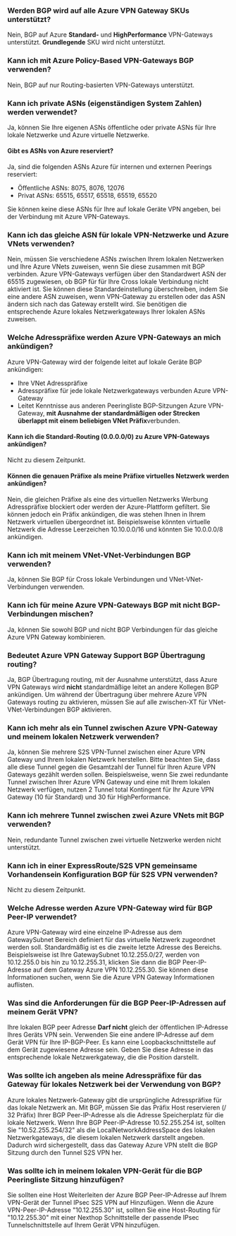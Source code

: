 ### <a name="is-bgp-supported-on-all-azure-vpn-gateway-skus"></a>Werden BGP wird auf alle Azure VPN Gateway SKUs unterstützt?

Nein, BGP auf Azure **Standard-** und **HighPerformance** VPN-Gateways unterstützt. **Grundlegende** SKU wird nicht unterstützt.

### <a name="can-i-use-bgp-with-azure-policy-based-vpn-gateways"></a>Kann ich mit Azure Policy-Based VPN-Gateways BGP verwenden?

Nein, BGP auf nur Routing-basierten VPN-Gateways unterstützt.

### <a name="can-i-use-private-asns-autonomous-system-numbers"></a>Kann ich private ASNs (eigenständigen System Zahlen) werden verwendet?

Ja, können Sie Ihre eigenen ASNs öffentliche oder private ASNs für Ihre lokale Netzwerke und Azure virtuelle Netzwerke.

#### <a name="are-there-asns-reserved-by-azure"></a>Gibt es ASNs von Azure reserviert?

Ja, sind die folgenden ASNs Azure für internen und externen Peerings reserviert:

- Öffentliche ASNs: 8075, 8076, 12076
- Privat ASNs: 65515, 65517, 65518, 65519, 65520

Sie können keine diese ASNs für Ihre auf lokale Geräte VPN angeben, bei der Verbindung mit Azure VPN-Gateways.

### <a name="can-i-use-the-same-asn-for-both-on-premises-vpn-networks-and-azure-vnets"></a>Kann ich das gleiche ASN für lokale VPN-Netzwerke und Azure VNets verwenden?

Nein, müssen Sie verschiedene ASNs zwischen Ihrem lokalen Netzwerken und Ihre Azure VNets zuweisen, wenn Sie diese zusammen mit BGP verbinden. Azure VPN-Gateways verfügen über den Standardwert ASN der 65515 zugewiesen, ob BGP für für Ihre Cross lokale Verbindung nicht aktiviert ist. Sie können diese Standardeinstellung überschreiben, indem Sie eine andere ASN zuweisen, wenn VPN-Gateway zu erstellen oder das ASN ändern sich nach das Gateway erstellt wird. Sie benötigen die entsprechende Azure lokales Netzwerkgateways Ihrer lokalen ASNs zuweisen.

### <a name="what-address-prefixes-will-azure-vpn-gateways-advertise-to-me"></a>Welche Adresspräfixe werden Azure VPN-Gateways an mich ankündigen?

Azure VPN-Gateway wird der folgende leitet auf lokale Geräte BGP ankündigen:

- Ihre VNet Adresspräfixe
- Adresspräfixe für jede lokale Netzwerkgateways verbunden Azure VPN-Gateway
- Leitet Kenntnisse aus anderen Peeringliste BGP-Sitzungen Azure VPN-Gateway, **mit Ausnahme der standardmäßigen oder Strecken überlappt mit einem beliebigen VNet Präfix**verbunden.

#### <a name="can-i-advertise-default-route-00000-to-azure-vpn-gateways"></a>Kann ich die Standard-Routing (0.0.0.0/0) zu Azure VPN-Gateways ankündigen?

Nicht zu diesem Zeitpunkt.

#### <a name="can-i-advertise-the-exact-prefixes-as-my-virtual-network-prefixes"></a>Können die genauen Präfixe als meine Präfixe virtuelles Netzwerk werden ankündigen?

Nein, die gleichen Präfixe als eine des virtuellen Netzwerks Werbung Adresspräfixe blockiert oder werden der Azure-Plattform gefiltert. Sie können jedoch ein Präfix ankündigen, die was stehen Ihnen in Ihrem Netzwerk virtuellen übergeordnet ist. Beispielsweise könnten virtuelle Netzwerk die Adresse Leerzeichen 10.10.0.0/16 und könnten Sie 10.0.0.0/8 ankündigen.

### <a name="can-i-use-bgp-with-my-vnet-to-vnet-connections"></a>Kann ich mit meinem VNet-VNet-Verbindungen BGP verwenden?

Ja, können Sie BGP für Cross lokale Verbindungen und VNet-VNet-Verbindungen verwenden.

### <a name="can-i-mix-bgp-with-non-bgp-connections-for-my-azure-vpn-gateways"></a>Kann ich für meine Azure VPN-Gateways BGP mit nicht BGP-Verbindungen mischen?

Ja, können Sie sowohl BGP und nicht BGP Verbindungen für das gleiche Azure VPN Gateway kombinieren.

### <a name="does-azure-vpn-gateway-support-bgp-transit-routing"></a>Bedeutet Azure VPN Gateway Support BGP Übertragung routing?

Ja, BGP Übertragung routing, mit der Ausnahme unterstützt, dass Azure VPN Gateways wird **nicht** standardmäßige leitet an andere Kollegen BGP ankündigen. Um während der Übertragung über mehrere Azure VPN Gateways routing zu aktivieren, müssen Sie auf alle zwischen-XT für VNet-VNet-Verbindungen BGP aktivieren.

### <a name="can-i-have-more-than-one-tunnels-between-azure-vpn-gateway-and-my-on-premises-network"></a>Kann ich mehr als ein Tunnel zwischen Azure VPN-Gateway und meinem lokalen Netzwerk verwenden?

Ja, können Sie mehrere S2S VPN-Tunnel zwischen einer Azure VPN Gateway und Ihrem lokalen Netzwerk herstellen. Bitte beachten Sie, dass alle diese Tunnel gegen die Gesamtzahl der Tunnel für Ihren Azure VPN Gateways gezählt werden sollen. Beispielsweise, wenn Sie zwei redundante Tunnel zwischen Ihrer Azure VPN Gateway und eine mit Ihrem lokalen Netzwerk verfügen, nutzen 2 Tunnel total Kontingent für Ihr Azure VPN Gateway (10 für Standard) und 30 für HighPerformance.

### <a name="can-i-have-multiple-tunnels-between-two-azure-vnets-with-bgp"></a>Kann ich mehrere Tunnel zwischen zwei Azure VNets mit BGP verwenden?

Nein, redundante Tunnel zwischen zwei virtuelle Netzwerke werden nicht unterstützt.

### <a name="can-i-use-bgp-for-s2s-vpn-in-an-expressroutes2s-vpn-co-existence-configuration"></a>Kann ich in einer ExpressRoute/S2S VPN gemeinsame Vorhandensein Konfiguration BGP für S2S VPN verwenden?

Nicht zu diesem Zeitpunkt.

### <a name="what-address-does-azure-vpn-gateway-use-for-bgp-peer-ip"></a>Welche Adresse werden Azure VPN-Gateway wird für BGP Peer-IP verwendet?

Azure VPN-Gateway wird eine einzelne IP-Adresse aus dem GatewaySubnet Bereich definiert für das virtuelle Netzwerk zugeordnet werden soll. Standardmäßig ist es die zweite letzte Adresse des Bereichs. Beispielsweise ist Ihre GatewaySubnet 10.12.255.0/27, werden von 10.12.255.0 bis hin zu 10.12.255.31, klicken Sie dann die BGP Peer-IP-Adresse auf dem Gateway Azure VPN 10.12.255.30. Sie können diese Informationen suchen, wenn Sie die Azure VPN Gateway Informationen auflisten.

### <a name="what-are-the-requirements-for-the-bgp-peer-ip-addresses-on-my-vpn-device"></a>Was sind die Anforderungen für die BGP Peer-IP-Adressen auf meinem Gerät VPN?

Ihre lokalen BGP peer Adresse **Darf nicht** gleich der öffentlichen IP-Adresse Ihres Geräts VPN sein. Verwenden Sie eine andere IP-Adresse auf dem Gerät VPN für Ihre IP-BGP-Peer. Es kann eine Loopbackschnittstelle auf dem Gerät zugewiesene Adresse sein. Geben Sie diese Adresse in das entsprechende lokale Netzwerkgateway, die die Position darstellt.

### <a name="what-should-i-specify-as-my-address-prefixes-for-the-local-network-gateway-when-i-use-bgp"></a>Was sollte ich angeben als meine Adresspräfixe für das Gateway für lokales Netzwerk bei der Verwendung von BGP?

Azure lokales Netzwerk-Gateway gibt die ursprüngliche Adresspräfixe für das lokale Netzwerk an. Mit BGP, müssen Sie das Präfix Host reservieren (/ 32 Präfix) Ihrer BGP Peer-IP-Adresse als die Adresse Speicherplatz für die lokale Netzwerk. Wenn Ihre BGP Peer-IP-Adresse 10.52.255.254 ist, sollten Sie "10.52.255.254/32" als die LocalNetworkAddressSpace des lokalen Netzwerkgateways, die diesem lokalen Netzwerk darstellt angeben. Dadurch wird sichergestellt, dass das Gateway Azure VPN stellt die BGP Sitzung durch den Tunnel S2S VPN her.

### <a name="what-should-i-add-to-my-on-premises-vpn-device-for-the-bgp-peering-session"></a>Was sollte ich in meinem lokalen VPN-Gerät für die BGP Peeringliste Sitzung hinzufügen?

Sie sollten eine Host Weiterleiten der Azure BGP Peer-IP-Adresse auf Ihrem VPN-Gerät der Tunnel IPsec S2S VPN auf Hinzufügen. Wenn die Azure VPN-Peer-IP-Adresse "10.12.255.30" ist, sollten Sie eine Host-Routing für "10.12.255.30" mit einer Nexthop Schnittstelle der passende IPsec Tunnelschnittstelle auf Ihrem Gerät VPN hinzufügen.
